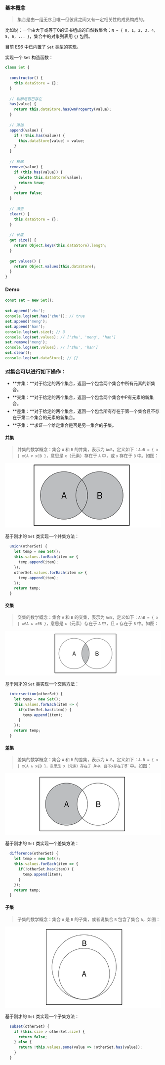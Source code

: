 
### 基本概念

> 集合是由一组无序且唯一但彼此之间又有一定相关性的成员构成的。

比如说：一个由大于或等于0的证书组成的自然数集合：`N = { 0, 1, 2, 3, 4, 5, 6, ... }`，集合中的对象列表用 `{}` 包围。

目前 ES6 中已内置了 `Set` 类型的实现。

实现一个 `Set` 构造函数：

```js
class Set {

  constructor() {
    this.dataStore = {};
  }

  // 判断是否已存在
  has(value) {
    return this.dataStore.hasOwnProperty(value);
  }

  // 添加
  append(value) {
    if (!this.has(value)) {
      this.dataStore[value] = value;
    }
  }

  // 移除
  remove(value) {
    if (this.has(value)) {
      delete this.dataStore[value];
      return true;
    }
    return false;
  }

  // 清空
  clear() {
    this.dataStore = {};
  }

  // 长度
  get size() {
    return Object.keys(this.dataStore).length;
  }

  get values() {
    return Object.values(this.dataStore);
  }
}
```

### Demo

```js
const set = new Set();

set.append('zhu');
console.log(set.has('zhu')); // true
set.append('meng');
set.append('han');
console.log(set.size); // 3
console.log(set.values); // ['zhu', 'meng', 'han']
set.remove('meng');
console.log(set.values); // ['zhu', 'han']
set.clear();
console.log(set.dataStore); // {}
```

### 对集合可以进行如下操作：

* **并集：**对于给定的两个集合，返回一个包含两个集合中所有元素的新集合。
* **交集：**对于给定的两个集合，返回一个包含两个集合中Р有元素的新集合。
* **差集：**对于给定的两个集合，返回一个包含所有存在于第一个集合且不存在于第二个集合的元素的新集合。
* **子集：**求证一个给定集合是否是另一集合的子集。


#### 并集

> 并集的数学概念：集合 `A` 和 `B` 的并集，表示为 `A∪B`，定义如下：`A∪B = { x | x∈A ∨ x∈B }`，意思是 `x`（元素）存在于 `A` 中，或 `x` 存在于 `B` 中。如图：

![](_media/set-1.png)

基于刚才的 `Set` 类实现一个并集方法：

```js
  union(otherSet) {
    let temp = new Set();
    this.values.forEach(item => {
      temp.append(item);
    });
    otherSet.values.forEach(item => {
      temp.append(item);
    });
    return temp;
  }
```

#### 交集

> 交集的数学概念：集合 `A` 和 `B` 的交集，表示为 `A∩B`，定义如下：`A∩B = { x | x∈A ∧ x∈B }`，意思是 `x`（元素）存在于 `A` 中，且 `x` 存在于 `B` 中。如图：

![](_media/set-2.png)

基于刚才的 `Set` 类实现一个交集方法：

```js
  intersection(otherSet) {
    let temp = new Set();
    this.values.forEach(item => {
      if(otherSet.has(item)) {
        temp.append(item);
      }
    });
    return temp;
  }
```

#### 差集

> 差集的数学概念：集合 `A` 和 `B` 的差集，表示为 `A-B`，定义如下：`A-B = { x | x∈A ∧ x∉B }，意思是 `x`（元素）存在于 `A` 中，且不 `x` 存在于 `B` 中。如图：

![](_media/set-3.png)

基于刚才的 `Set` 类实现一个差集方法：

```js
  difference(otherSet) {
    let temp = new Set();
    this.values.forEach(item => {
      if(!otherSet.has(item)) {
        temp.append(item);
      }
    });
    return temp;
  }
```

#### 子集

> 子集的数学概念：集合 `A` 是 `B` 的子集，或者说集合 `B` 包含了集合 `A`，如图：

![](_media/set-4.png)

基于刚才的 `Set` 类实现一个子集方法：

```js
  subset(otherSet) {
    if (this.size > otherSet.size) {
      return false;
    } else {
      return !this.values.some(value => !otherSet.has(value));
    }
  }
```
